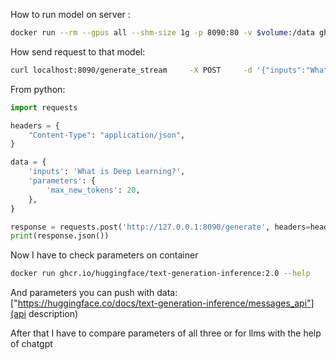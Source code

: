How to run model on server :
```bash
docker run --rm --gpus all --shm-size 1g -p 8090:80 -v $volume:/data ghcr.io/huggingface/text-generation-inference:2.0  --model-id $model
```

How send request to that model:
```bash
curl localhost:8090/generate_stream     -X POST     -d '{"inputs":"What is Deep Learning?","parameters":{"max_new_tokens":20}}'     -H 'Content-Type: application/json'
```

From python:
```python
import requests

headers = {
    "Content-Type": "application/json",
}

data = {
    'inputs': 'What is Deep Learning?',
    'parameters': {
        'max_new_tokens': 20,
    },
}

response = requests.post('http://127.0.0.1:8090/generate', headers=headers, json=data)
print(response.json())
```

Now I have to check parameters on container 
```bash
docker run ghcr.io/huggingface/text-generation-inference:2.0 --help
```

And  parameters  you can push with data:
["https://huggingface.co/docs/text-generation-inference/messages_api"](api description)

After that I have to compare parameters of all three or for llms with the help of chatgpt
